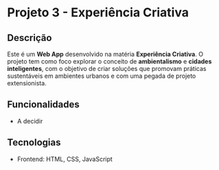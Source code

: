 # Projeto 3 - Experiência Criativa

## Descrição

Este é um **Web App** desenvolvido na matéria **Experiência Criativa**. O projeto tem como foco explorar o conceito de **ambientalismo** e **cidades inteligentes**, com o objetivo de criar soluções que promovam práticas sustentáveis em ambientes urbanos e com uma pegada de projeto extensionista.

## Funcionalidades

- A decidir

## Tecnologias

- Frontend: HTML, CSS, JavaScript 